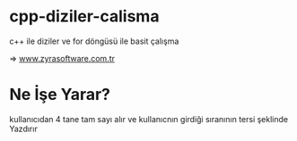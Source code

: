 # cpp-diziler-calisma
c++ ile diziler ve for döngüsü ile basit çalışma

=> www.zyrasoftware.com.tr



# Ne İşe Yarar?

kullanıcıdan 4 tane tam sayı alır ve kullanıcnın girdiği sıranının tersi şeklinde Yazdırır
